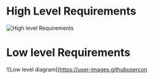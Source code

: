 
# High Level Requirements #
![High level Requirements](https://user-images.githubusercontent.com/86312170/164764879-487ee6ec-7655-4613-bfe2-a474653c2b68.png)


# Low level Requirements #
![Low level diagram](https://user-images.githubusercon

